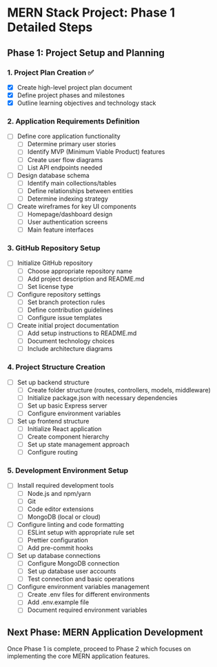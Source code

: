 # MERN Stack Project: Phase 1 Detailed Steps

## Phase 1: Project Setup and Planning

### 1. Project Plan Creation ✅
- [x] Create high-level project plan document
- [x] Define project phases and milestones 
- [x] Outline learning objectives and technology stack

### 2. Application Requirements Definition
- [ ] Define core application functionality
  - [ ] Determine primary user stories
  - [ ] Identify MVP (Minimum Viable Product) features
  - [ ] Create user flow diagrams
  - [ ] List API endpoints needed
- [ ] Design database schema
  - [ ] Identify main collections/tables
  - [ ] Define relationships between entities
  - [ ] Determine indexing strategy
- [ ] Create wireframes for key UI components
  - [ ] Homepage/dashboard design
  - [ ] User authentication screens
  - [ ] Main feature interfaces

### 3. GitHub Repository Setup
- [ ] Initialize GitHub repository
  - [ ] Choose appropriate repository name
  - [ ] Add project description and README.md
  - [ ] Set license type
- [ ] Configure repository settings
  - [ ] Set branch protection rules
  - [ ] Define contribution guidelines
  - [ ] Configure issue templates
- [ ] Create initial project documentation
  - [ ] Add setup instructions to README.md
  - [ ] Document technology choices
  - [ ] Include architecture diagrams

### 4. Project Structure Creation
- [ ] Set up backend structure
  - [ ] Create folder structure (routes, controllers, models, middleware)
  - [ ] Initialize package.json with necessary dependencies
  - [ ] Set up basic Express server
  - [ ] Configure environment variables
- [ ] Set up frontend structure
  - [ ] Initialize React application
  - [ ] Create component hierarchy
  - [ ] Set up state management approach
  - [ ] Configure routing

### 5. Development Environment Setup
- [ ] Install required development tools
  - [ ] Node.js and npm/yarn
  - [ ] Git
  - [ ] Code editor extensions
  - [ ] MongoDB (local or cloud)
- [ ] Configure linting and code formatting
  - [ ] ESLint setup with appropriate rule set
  - [ ] Prettier configuration
  - [ ] Add pre-commit hooks
- [ ] Set up database connections
  - [ ] Configure MongoDB connection
  - [ ] Set up database user accounts
  - [ ] Test connection and basic operations
- [ ] Configure environment variables management
  - [ ] Create .env files for different environments
  - [ ] Add .env.example file
  - [ ] Document required environment variables

## Next Phase: MERN Application Development
Once Phase 1 is complete, proceed to Phase 2 which focuses on implementing the core MERN application features.
